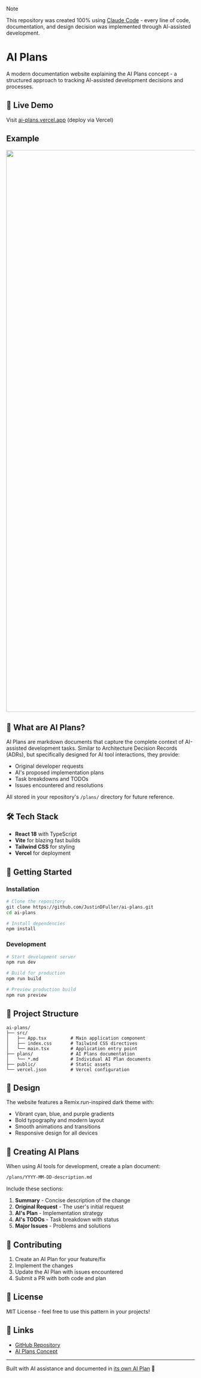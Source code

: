 > [!NOTE]
> This repository was created 100% using [Claude Code](https://claude.ai/code) - every line of code, documentation, and design decision was implemented through AI-assisted development.

# AI Plans

A modern documentation website explaining the AI Plans concept - a structured approach to tracking AI-assisted development decisions and processes.

## 🚀 Live Demo

Visit [ai-plans.vercel.app](https://ai-plans.vercel.app) (deploy via Vercel)

## Example

<div align="center">
<img width="auto" height="1500" alt="screely-1755570588911" src="https://github.com/user-attachments/assets/05bfee2a-b451-4043-a5c9-38a8ff2aab1a" />
</div>

## 📖 What are AI Plans?

AI Plans are markdown documents that capture the complete context of AI-assisted development tasks. Similar to Architecture Decision Records (ADRs), but specifically designed for AI tool interactions, they provide:

- Original developer requests
- AI's proposed implementation plans
- Task breakdowns and TODOs
- Issues encountered and resolutions

All stored in your repository's `/plans/` directory for future reference.

## 🛠️ Tech Stack

- **React 18** with TypeScript
- **Vite** for blazing fast builds
- **Tailwind CSS** for styling
- **Vercel** for deployment

## 🏃 Getting Started

### Installation

```bash
# Clone the repository
git clone https://github.com/JustinDFuller/ai-plans.git
cd ai-plans

# Install dependencies
npm install
```

### Development

```bash
# Start development server
npm run dev

# Build for production
npm run build

# Preview production build
npm run preview
```

## 📁 Project Structure

```
ai-plans/
├── src/
│   ├── App.tsx         # Main application component
│   ├── index.css       # Tailwind CSS directives
│   └── main.tsx        # Application entry point
├── plans/              # AI Plans documentation
│   └── *.md            # Individual AI Plan documents
├── public/             # Static assets
└── vercel.json         # Vercel configuration
```

## 🎨 Design

The website features a Remix.run-inspired dark theme with:

- Vibrant cyan, blue, and purple gradients
- Bold typography and modern layout
- Smooth animations and transitions
- Responsive design for all devices

## 📝 Creating AI Plans

When using AI tools for development, create a plan document:

```markdown
/plans/YYYY-MM-DD-description.md
```

Include these sections:

1. **Summary** - Concise description of the change
2. **Original Request** - The user's initial request
3. **AI's Plan** - Implementation strategy
4. **AI's TODOs** - Task breakdown with status
5. **Major Issues** - Problems and solutions

## 🤝 Contributing

1. Create an AI Plan for your feature/fix
2. Implement the changes
3. Update the AI Plan with issues encountered
4. Submit a PR with both code and plan

## 📄 License

MIT License - feel free to use this pattern in your projects!

## 🔗 Links

- [GitHub Repository](https://github.com/JustinDFuller/ai-plans)
- [AI Plans Concept](https://ai-plans.vercel.app)

---

Built with AI assistance and documented in [its own AI Plan](/plans/2025-01-19-ai-plans-website.md) 🤖
